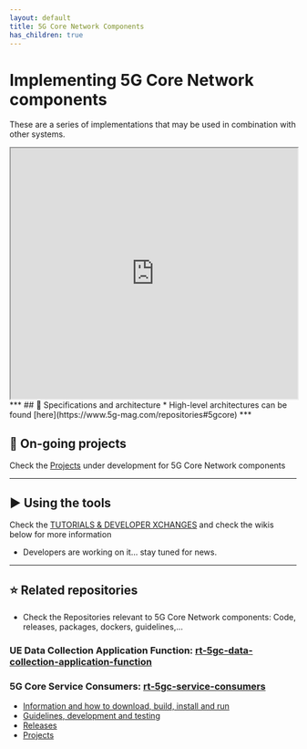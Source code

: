 ```yaml
---
layout: default
title: 5G Core Network Components
has_children: true
---
```


# Implementing 5G Core Network components
These are a series of implementations that may be used in combination with other systems.
<iframe width="100%" height="440" src="https://drive.google.com/file/d/105dQMUHnuKxIwn8K7z5rvuPLMU85FQUc/preview"></iframe>
***
## 📑 Specifications and architecture
* High-level architectures can be found [here](https://www.5g-mag.com/repositories#5gcore)
***

## 🚧 On-going projects
Check the [Projects](https://github.com/5G-MAG/Getting-Started/wiki/5G-Core-Network-Projects) under development for 5G Core Network components
***

## ▶️ Using the tools
Check the [TUTORIALS & DEVELOPER XCHANGES](https://www.5g-mag.com/tutorials) and check the wikis below for more information
* Developers are working on it... stay tuned for news.
***

## ⭐ Related repositories
* Check the Repositories relevant to 5G Core Network components: Code, releases, packages, dockers, guidelines,...
### UE Data Collection Application Function: [rt-5gc-data-collection-application-function](https://github.com/5G-MAG/rt-5gc-data-collection-application-function)

### 5G Core Service Consumers: [rt-5gc-service-consumers](https://github.com/5G-MAG/rt-5gc-service-consumers)
* [Information and how to download, build, install and run](https://github.com/5G-MAG/rt-5gc-service-consumers#readme)
* [Guidelines, development and testing](https://github.com/5G-MAG/rt-5gc-service-consumers/wiki)
* [Releases](https://github.com/5G-MAG/rt-5gc-service-consumers/releases)
* [Projects](https://github.com/5G-MAG/rt-5gc-service-consumers/projects?query=is%3Aopen)
